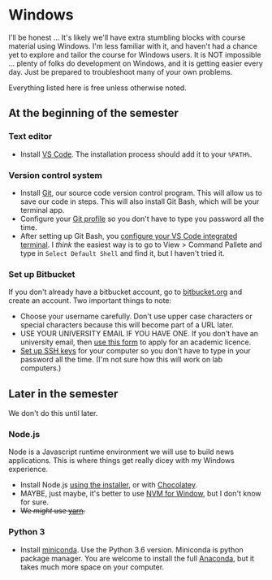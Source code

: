 # Windows

I'll be honest ... It's likely we'll have extra stumbling blocks with course material using Windows. I'm less familiar with it, and haven't had a chance yet to explore and tailor the course for Windows users. It is NOT impossible ... plenty of folks do development on Windows, and it is getting easier every day. Just be prepared to troubleshoot many of your own problems.

Everything listed here is free unless otherwise noted.

## At the beginning of the semester

### Text editor

* Install [VS Code](https://code.visualstudio.com/docs/setup/windows). The installation process should add it to your `%PATH%`.

### Version control system

* Install [Git](https://git-scm.com/download/win), our source code version control program. This will allow us to save our code in steps. This will also install Git Bash, which will be your terminal app.
* Configure your [Git profile](https://confluence.atlassian.com/get-started-with-bitbucket/install-and-set-up-git-860009658.html) so you don't have to type you password all the time.
* After setting up Git Bash, you [configure your VS Code integrated terminal](https://code.visualstudio.com/docs/editor/integrated-terminal#_windows). I _think_ the easiest way is to go to View > Command Pallete and type in `Select Default Shell` and find it, but I haven't tried it.

### Set up Bitbucket

If you don't already have a bitbucket account, go to [bitbucket.org](https://bitbucket.org/) and create an account. Two important things to note:

* Choose your username carefully. Don't use upper case characters or special characters because this will become part of a URL later.
* USE YOUR UNIVERSITY EMAIL IF YOU HAVE ONE. If you don't have an university email, then [use this form](https://www.atlassian.com/software/views/bitbucket-academic-license) to apply for an academic licence.
* [Set up SSH keys](https://confluence.atlassian.com/bitbucket/set-up-an-ssh-key-728138079.html) for your computer so you don't have to type in your password all the time. (I'm not sure how this will work on lab computers.)


## Later in the semester

We don't do this until later.

### Node.js

 Node is a Javascript runtime environment we will use to build news applications. This is where things get really dicey with my Windows experience.

* Install Node.js [using the installer](https://nodejs.org/en/download/), or with [Chocolatey](https://nodejs.org/en/download/package-manager/#windows).
* MAYBE, just maybe, it's better to use [NVM for Window](https://danielarancibia.wordpress.com/2017/03/28/install-or-upgrade-nodejs-with-nvm-for-windows/), but I don't know for sure.
* ~~We _might_ use [yarn](https://yarnpkg.com/lang/en/docs/install/#windows-stable).~~

### Python 3

* Install [miniconda](https://conda.io/miniconda.html). Use the Python 3.6 version. Miniconda is python package manager. You are welcome to install the full [Anaconda](https://conda.io/docs/user-guide/install/index.html), but it takes much more space on your computer.
